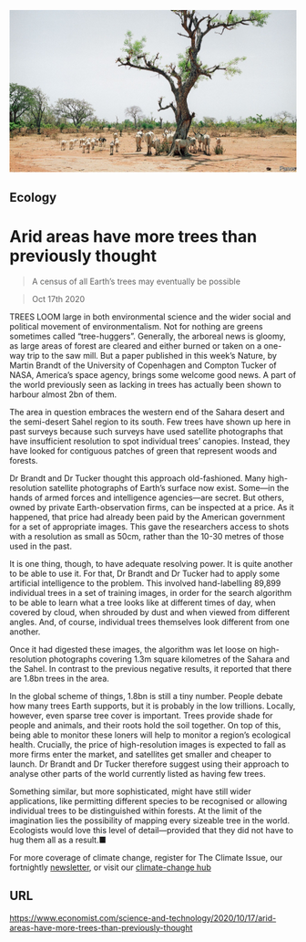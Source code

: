 ![](./images/20201017_STP004_0.jpg)

## Ecology

# Arid areas have more trees than previously thought

> A census of all Earth’s trees may eventually be possible

> Oct 17th 2020

TREES LOOM large in both environmental science and the wider social and political movement of environmentalism. Not for nothing are greens sometimes called “tree-huggers”. Generally, the arboreal news is gloomy, as large areas of forest are cleared and either burned or taken on a one-way trip to the saw mill. But a paper published in this week’s Nature, by Martin Brandt of the University of Copenhagen and Compton Tucker of NASA, America’s space agency, brings some welcome good news. A part of the world previously seen as lacking in trees has actually been shown to harbour almost 2bn of them.

The area in question embraces the western end of the Sahara desert and the semi-desert Sahel region to its south. Few trees have shown up here in past surveys because such surveys have used satellite photographs that have insufficient resolution to spot individual trees’ canopies. Instead, they have looked for contiguous patches of green that represent woods and forests.

Dr Brandt and Dr Tucker thought this approach old-fashioned. Many high-resolution satellite photographs of Earth’s surface now exist. Some—in the hands of armed forces and intelligence agencies—are secret. But others, owned by private Earth-observation firms, can be inspected at a price. As it happened, that price had already been paid by the American government for a set of appropriate images. This gave the researchers access to shots with a resolution as small as 50cm, rather than the 10-30 metres of those used in the past.

It is one thing, though, to have adequate resolving power. It is quite another to be able to use it. For that, Dr Brandt and Dr Tucker had to apply some artificial intelligence to the problem. This involved hand-labelling 89,899 individual trees in a set of training images, in order for the search algorithm to be able to learn what a tree looks like at different times of day, when covered by cloud, when shrouded by dust and when viewed from different angles. And, of course, individual trees themselves look different from one another.

Once it had digested these images, the algorithm was let loose on high-resolution photographs covering 1.3m square kilometres of the Sahara and the Sahel. In contrast to the previous negative results, it reported that there are 1.8bn trees in the area.

In the global scheme of things, 1.8bn is still a tiny number. People debate how many trees Earth supports, but it is probably in the low trillions. Locally, however, even sparse tree cover is important. Trees provide shade for people and animals, and their roots hold the soil together. On top of this, being able to monitor these loners will help to monitor a region’s ecological health. Crucially, the price of high-resolution images is expected to fall as more firms enter the market, and satellites get smaller and cheaper to launch. Dr Brandt and Dr Tucker therefore suggest using their approach to analyse other parts of the world currently listed as having few trees.

Something similar, but more sophisticated, might have still wider applications, like permitting different species to be recognised or allowing individual trees to be distinguished within forests. At the limit of the imagination lies the possibility of mapping every sizeable tree in the world. Ecologists would love this level of detail—provided that they did not have to hug them all as a result.■

For more coverage of climate change, register for The Climate Issue, our fortnightly [newsletter](https://www.economist.com//theclimateissue/), or visit our [climate-change hub](https://www.economist.com//news/2020/04/24/the-economists-coverage-of-climate-change)

## URL

https://www.economist.com/science-and-technology/2020/10/17/arid-areas-have-more-trees-than-previously-thought
